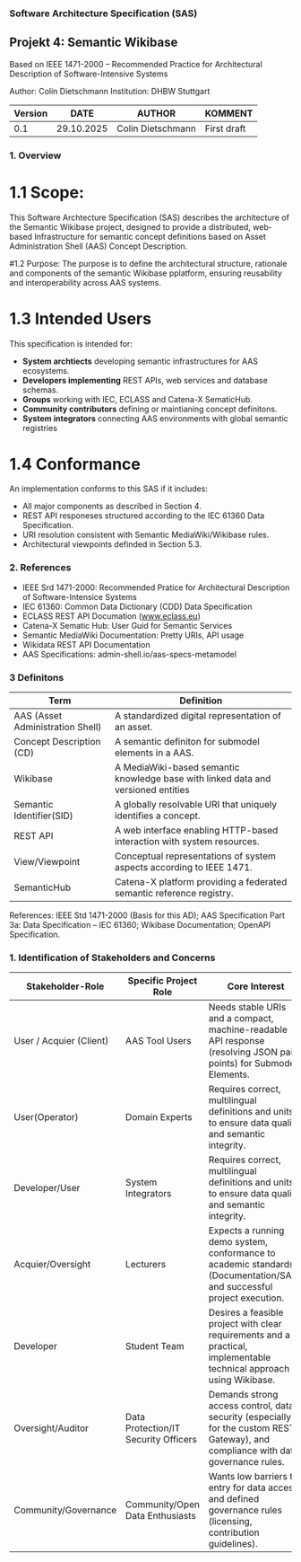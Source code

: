 ### Software Architecture Specification (SAS) 

## Projekt 4: Semantic Wikibase

Based on IEEE 1471-2000 – Recommended Practice for Architectural Description of Software-Intensive
Systems

Author: Colin Dietschmann
Institution: DHBW Stuttgart

| Version | DATE       | AUTHOR            | KOMMENT |
|-|-|-|-|
| 0.1     | 29.10.2025 | Colin Dietschmann | First draft |

### 1. Overview

# 1.1 Scope:
This Software Archtecture Specification (SAS) describes the architecture of the Semantic Wikibase
project, designed to provide a distributed, web-based Infrastructure for semantic concept definitions based
on Asset Administration Shell (AAS) Concept Description.

#1.2 Purpose:
The purpose is to define the architectural structure, rationale and components of the semantic Wikibase
pplatform, ensuring reusability and interoperability across AAS systems.

# 1.3 Intended Users
This specification is intended for:
- **System archtiects** developing semantic infrastructures for AAS ecosystems.
- **Developers implementing** REST APIs, web services and database schemas.
- **Groups** working with IEC, ECLASS and Catena-X SematicHub.
- **Community contributors** defining or maintianing concept definitons.
- **System integrators** connecting AAS environments with global semantic registries

# 1.4 Conformance 
An implementation conforms to this SAS if it includes:
- All major components as described in Section 4.
- REST API responeses structured according to the IEC 61360 Data Specification.
- URI resolution consistent with Semantic MediaWiki/Wikibase rules.
- Architectural viewpoints definded in Section 5.3.

### 2. References
- IEEE Srd 1471-2000: Recommended Pratice for Architectural Description of Software-Intensice Systems
- IEC 61360: Common Data Dictionary (CDD) Data Specification
- ECLASS REST API Documation (www.eclass.eu)
- Catena-X Sematic Hub: User Guid for Semantic Services
- Semantic MediaWiki Documentation: Pretty URIs, API usage
- Wikidata REST API Documentation
- AAS Specifications: admin-shell.io/aas-specs-metamodel

### 3 Definitons

|Term|Definition|
|-   |-         | 
|AAS (Asset Administration Shell)|A standardized digital representation of an asset.|
|Concept Description (CD)|A semantic definiton for submodel elements in a AAS.|
|Wikibase|A MediaWiki-based semantic knowledge base with linked data and versioned entities|
|Semantic Identifier(SID)|A globally resolvable URI that uniquely identifies a concept.|
|REST API|A web interface enabling HTTP-based interaction with system resources.|
|View/Viewpoint|Conceptual representations of system aspects according to IEEE 1471.|
|SemanticHub|Catena-X platform providing a federated semantic reference registry.|

References: IEEE Std 1471-2000 (Basis for this AD); AAS Specification Part 3a: Data Specification – IEC 61360; Wikibase Documentation; OpenAPI Specification.

### 1. Identification of Stakeholders and Concerns

|Stakeholder-Role| Specific Project Role| Core Interest|
|-|-|-|
|User / Acquier (Client) | AAS Tool Users| Needs stable URIs and a compact, machine-readable API response (resolving JSON pain points) for Submodel Elements.|
|User(Operator)| Domain Experts| Requires correct, multilingual definitions and units to ensure data quality and semantic integrity.|
|Developer/User| System Integrators|Requires correct, multilingual definitions and units to ensure data quality and semantic integrity. |
|Acquier/Oversight| Lecturers|Expects a running demo system, conformance to academic standards (Documentation/SAS), and successful project execution. |
|Developer| Student Team| Desires a feasible project with clear requirements and a practical, implementable technical approach using Wikibase.|
|Oversight/Auditor|Data Protection/IT Security Officers| Demands strong access control, data security (especially for the custom REST-Gateway), and compliance with data governance rules.|
| Community/Governance |Community/Open Data Enthusiasts| Wants low barriers to entry for data access and defined governance rules (licensing, contribution guidelines).|
